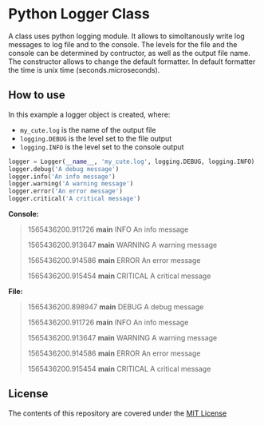 # Python Logger Class
A class uses python logging module. 
It allows to simoltanously write log messages to log file and to the console.
The levels for the file and the console can be determined by contructor,
as well as the output file name. The constructor allows to change the default
formatter. In default formatter the time is unix time (seconds.microseconds).

## How to use

In this example a logger object is created, where:
* `my_cute.log` is the name of the output file
* `logging.DEBUG` is the level set to the file output
* `logging.INFO` is the level set to the console output

```python
logger = Logger(__name__, 'my_cute.log', logging.DEBUG, logging.INFO)
logger.debug('A debug message')
logger.info('An info message')
logger.warning('A warning message')
logger.error('An error message')
logger.critical('A critical message')
```

**Console:**
> 1565436200.911726 __main__     INFO     An info message
> 
> 1565436200.913647 __main__     WARNING  A warning message
> 
> 1565436200.914586 __main__     ERROR    An error message
> 
> 1565436200.915454 __main__     CRITICAL A critical message


**File:**
> 1565436200.898947 __main__     DEBUG    A debug message
>
> 1565436200.911726 __main__     INFO     An info message
>
> 1565436200.913647 __main__     WARNING  A warning message
>
> 1565436200.914586 __main__     ERROR    An error message
>
> 1565436200.915454 __main__     CRITICAL A critical message

## License
The contents of this repository are covered under the [MIT License](./LICENSE.txt)

